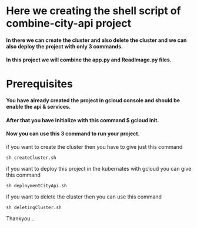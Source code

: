 # Here we creating the shell script of combine-city-api project 

#### In there we can create the cluster and also delete the cluster and we can also deploy the project with only 3 commands.
#### In this project we will combine the app.py and ReadImage.py files.

# Prerequisites
#### You have already created the project in gcloud console and should be enable the api & services.
#### After that you have initialize with this command $ gcloud init.
#### Now you can use this 3 command to run your project.

if you want to create the cluster then you have to give just this command 
```
sh createCluster.sh
```

if you want to deploy this project in the kubernates with gcloud you can give this command 
```
sh deploymentCityApi.sh
```

if you want to delete the cluster then you can use this command 
```
sh deletingCluster.sh
```

Thankyou...
